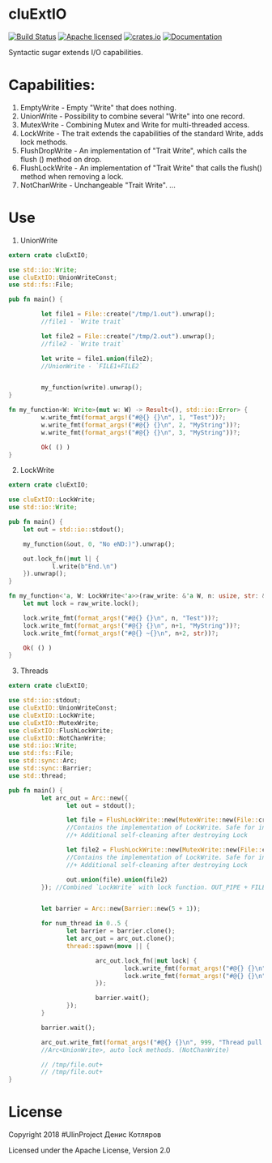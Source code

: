 # cluExtIO

[![Build Status](https://travis-ci.org/clucompany/cluExtIO.svg?branch=master)](https://travis-ci.org/clucompany/cluExtIO)
[![Apache licensed](https://img.shields.io/badge/license-Apache%202.0-blue.svg)](./LICENSE)
[![crates.io](http://meritbadge.herokuapp.com/cluExtIO)](https://crates.io/crates/cluExtIO)
[![Documentation](https://docs.rs/cluExtIO/badge.svg)](https://docs.rs/cluExtIO)

Syntactic sugar extends I/O capabilities.


# Capabilities:
1. EmptyWrite - Empty "Write" that does nothing.
2. UnionWrite - Possibility to combine several "Write" into one record.
3. MutexWrite - Combining Mutex and Write for multi-threaded access.
4. LockWrite - The trait extends the capabilities of the standard Write, adds lock methods.
5. FlushDropWrite - An implementation of "Trait Write", which calls the flush () method on drop. 
6. FlushLockWrite - An implementation of "Trait Write" that calls the flush() method when removing a lock.
7. NotChanWrite - Unchangeable "Trait Write".
...

# Use

1. UnionWrite

```rust
extern crate cluExtIO;

use std::io::Write;
use cluExtIO::UnionWriteConst;
use std::fs::File;

pub fn main() {

		 let file1 = File::create("/tmp/1.out").unwrap();
		 //file1 - `Write trait`

		 let file2 = File::create("/tmp/2.out").unwrap();
		 //file2 - `Write trait`

		 let write = file1.union(file2);
		 //UnionWrite - `FILE1+FILE2`


		 my_function(write).unwrap();
}

fn my_function<W: Write>(mut w: W) -> Result<(), std::io::Error> {
		 w.write_fmt(format_args!("#@{} {}\n", 1, "Test"))?;
		 w.write_fmt(format_args!("#@{} {}\n", 2, "MyString"))?;
		 w.write_fmt(format_args!("#@{} {}\n", 3, "MyString"))?;

		 Ok( () )
}
```
		
2. LockWrite

```rust
extern crate cluExtIO;

use cluExtIO::LockWrite;
use std::io::Write;

pub fn main() {
	let out = std::io::stdout();

	my_function(&out, 0, "No eND:)").unwrap();

	out.lock_fn(|mut l| {
			l.write(b"End.\n")
	}).unwrap();
}

fn my_function<'a, W: LockWrite<'a>>(raw_write: &'a W, n: usize, str: &'static str) -> Result<(), std::io::Error> {
	let mut lock = raw_write.lock();

	lock.write_fmt(format_args!("#@{} {}\n", n, "Test"))?;
	lock.write_fmt(format_args!("#@{} {}\n", n+1, "MyString"))?;
	lock.write_fmt(format_args!("#@{} ~{}\n", n+2, str))?;

	Ok( () )
}
```

3. Threads

```rust
extern crate cluExtIO;

use std::io::stdout;
use cluExtIO::UnionWriteConst;
use cluExtIO::LockWrite;
use cluExtIO::MutexWrite;
use cluExtIO::FlushLockWrite;
use cluExtIO::NotChanWrite;
use std::io::Write;
use std::fs::File;
use std::sync::Arc;
use std::sync::Barrier;
use std::thread;

pub fn main() {
		 let arc_out = Arc::new({	  
				let out = stdout();

				let file = FlushLockWrite::new(MutexWrite::new(File::create("/tmp/file.out").unwrap()));
				//Contains the implementation of LockWrite. Safe for inter-thread space.
				//+ Additional self-cleaning after destroying Lock

				let file2 = FlushLockWrite::new(MutexWrite::new(File::create("/tmp/file2.out").unwrap()));
				//Contains the implementation of LockWrite. Safe for inter-thread space.
				//+ Additional self-cleaning after destroying Lock

				out.union(file).union(file2)
		 }); //Combined `LockWrite` with lock function. OUT_PIPE + FILE_PIPE(2) = UNION_SAFE_PIPE


		 let barrier = Arc::new(Barrier::new(5 + 1));

		 for num_thread in 0..5 {
				let barrier = barrier.clone();
				let arc_out = arc_out.clone();
				thread::spawn(move || {

						arc_out.lock_fn(|mut lock| {
								lock.write_fmt(format_args!("#@{} {}\n", num_thread, "Thread #OK")).unwrap();
								lock.write_fmt(format_args!("#@{} {}\n", num_thread, "Thread #T")).unwrap();
						});

						barrier.wait();
				});
		 }

		 barrier.wait();

		 arc_out.write_fmt(format_args!("#@{} {}\n", 999, "Thread pull end.")).unwrap();
		 //Arc<UnionWrite>, auto lock methods. (NotChanWrite)

		 // /tmp/file.out+
		 // /tmp/file.out+
}
```


# License

Copyright 2018 #UlinProject Денис Котляров

Licensed under the Apache License, Version 2.0

